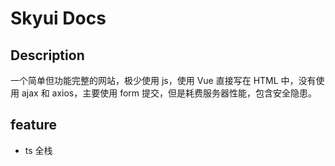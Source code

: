 # Skyui Docs

## Description

一个简单但功能完整的网站，极少使用 js，使用 Vue 直接写在 HTML 中，没有使用 ajax 和 axios，主要使用 form 提交，但是耗费服务器性能，包含安全隐患。

## feature

-   ts 全栈
